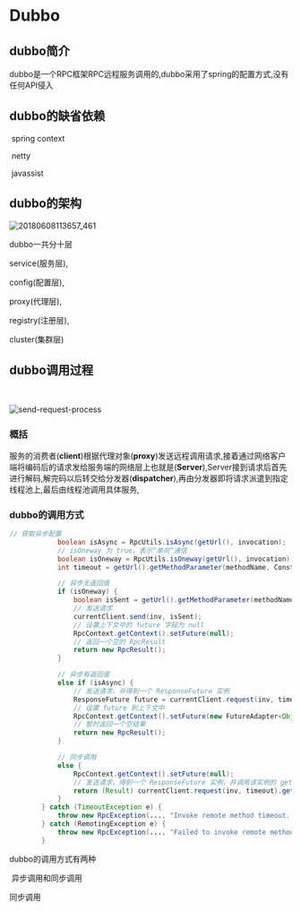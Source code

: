 # Dubbo



## dubbo简介

​		dubbo是一个RPC框架RPC远程服务调用的,dubbo采用了spring的配置方式,没有任何API侵入

## dubbo的缺省依赖

​		spring context

​		netty 

​		javassist



## dubbo的架构

![20180608113657_461](/Users/hu/Desktop/20180608113657_461.jpg)



dubbo一共分十层

service(服务层),

config(配置层),

proxy(代理层),

registry(注册层),

cluster(集群层)

## dubbo调用过程

​		

![send-request-process](/Users/hu/Downloads/send-request-process.jpg)

### 概括

​	服务的消费者(**client**)根据代理对象(**proxy**)发送远程调用请求,接着通过网络客户端将编码后的请求发给服务端的网络层上也就是(**Server**),Server接到请求后首先进行解码,解完码以后转交给分发器(**dispatcher**),再由分发器即将请求派遣到指定线程池上,最后由线程池调用具体服务,



### dubbo的调用方式

~~~ java
// 获取异步配置
            boolean isAsync = RpcUtils.isAsync(getUrl(), invocation);
            // isOneway 为 true，表示“单向”通信
            boolean isOneway = RpcUtils.isOneway(getUrl(), invocation);
            int timeout = getUrl().getMethodParameter(methodName, Constants.TIMEOUT_KEY, Constants.DEFAULT_TIMEOUT);

            // 异步无返回值
            if (isOneway) {
                boolean isSent = getUrl().getMethodParameter(methodName, Constants.SENT_KEY, false);
                // 发送请求
                currentClient.send(inv, isSent);
                // 设置上下文中的 future 字段为 null
                RpcContext.getContext().setFuture(null);
                // 返回一个空的 RpcResult
                return new RpcResult();
            } 

            // 异步有返回值
            else if (isAsync) {
                // 发送请求，并得到一个 ResponseFuture 实例
                ResponseFuture future = currentClient.request(inv, timeout);
                // 设置 future 到上下文中
                RpcContext.getContext().setFuture(new FutureAdapter<Object>(future));
                // 暂时返回一个空结果
                return new RpcResult();
            } 

            // 同步调用
            else {
                RpcContext.getContext().setFuture(null);
                // 发送请求，得到一个 ResponseFuture 实例，并调用该实例的 get 方法进行等待
                return (Result) currentClient.request(inv, timeout).get();
            }
        } catch (TimeoutException e) {
            throw new RpcException(..., "Invoke remote method timeout....");
        } catch (RemotingException e) {
            throw new RpcException(..., "Failed to invoke remote method: ...");
        }
~~~



dubbo的调用方式有两种

​	异步调用和同步调用

同步调用

  